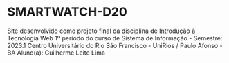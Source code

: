 # SMARTWATCH-D20
Site desenvolvido como projeto final da disciplina de Introdução à Tecnologia Web             1º período do curso de Sistema de Informação - Semestre: 2023.1             Centro Universitário do Rio São Francisco - UniRios / Paulo Afonso - BA             Aluno(a): Guilherme Leite Lima

